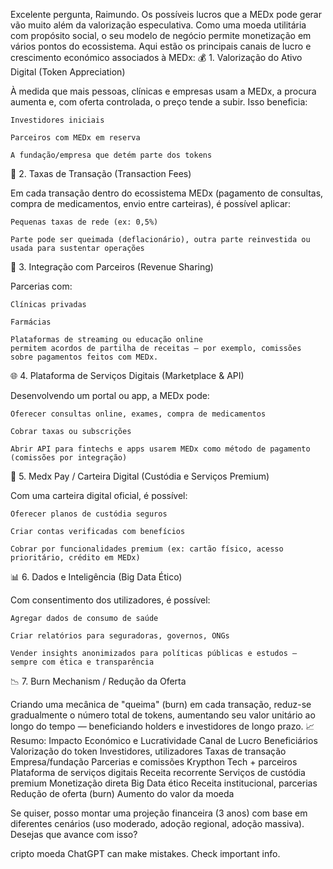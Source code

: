 Excelente pergunta, Raimundo. Os possíveis lucros que a MEDx pode gerar vão muito além da valorização especulativa. Como uma moeda utilitária com propósito social, o seu modelo de negócio permite monetização em vários pontos do ecossistema. Aqui estão os principais canais de lucro e crescimento económico associados à MEDx:
💰 1. Valorização do Ativo Digital (Token Appreciation)

À medida que mais pessoas, clínicas e empresas usam a MEDx, a procura aumenta e, com oferta controlada, o preço tende a subir.
Isso beneficia:

    Investidores iniciais

    Parceiros com MEDx em reserva

    A fundação/empresa que detém parte dos tokens

🔁 2. Taxas de Transação (Transaction Fees)

Em cada transação dentro do ecossistema MEDx (pagamento de consultas, compra de medicamentos, envio entre carteiras), é possível aplicar:

    Pequenas taxas de rede (ex: 0,5%)

    Parte pode ser queimada (deflacionário), outra parte reinvestida ou usada para sustentar operações

🧩 3. Integração com Parceiros (Revenue Sharing)

Parcerias com:

    Clínicas privadas

    Farmácias

    Plataformas de streaming ou educação online
    permitem acordos de partilha de receitas — por exemplo, comissões sobre pagamentos feitos com MEDx.

🌐 4. Plataforma de Serviços Digitais (Marketplace & API)

Desenvolvendo um portal ou app, a MEDx pode:

    Oferecer consultas online, exames, compra de medicamentos

    Cobrar taxas ou subscrições

    Abrir API para fintechs e apps usarem MEDx como método de pagamento (comissões por integração)

🏦 5. Medx Pay / Carteira Digital (Custódia e Serviços Premium)

Com uma carteira digital oficial, é possível:

    Oferecer planos de custódia seguros

    Criar contas verificadas com benefícios

    Cobrar por funcionalidades premium (ex: cartão físico, acesso prioritário, crédito em MEDx)

📊 6. Dados e Inteligência (Big Data Ético)

Com consentimento dos utilizadores, é possível:

    Agregar dados de consumo de saúde

    Criar relatórios para seguradoras, governos, ONGs

    Vender insights anonimizados para políticas públicas e estudos — sempre com ética e transparência

📉 7. Burn Mechanism / Redução da Oferta

Criando uma mecânica de "queima" (burn) em cada transação, reduz-se gradualmente o número total de tokens, aumentando seu valor unitário ao longo do tempo — beneficiando holders e investidores de longo prazo.
📈 Resumo: Impacto Económico e Lucratividade
Canal de Lucro	Beneficiários
Valorização do token	Investidores, utilizadores
Taxas de transação	Empresa/fundação
Parcerias e comissões	Krypthon Tech + parceiros
Plataforma de serviços digitais	Receita recorrente
Serviços de custódia premium	Monetização direta
Big Data ético	Receita institucional, parcerias
Redução de oferta (burn)	Aumento do valor da moeda

Se quiser, posso montar uma projeção financeira (3 anos) com base em diferentes cenários (uso moderado, adoção regional, adoção massiva). Desejas que avance com isso?

cripto moeda
ChatGPT can make mistakes. Check important info.